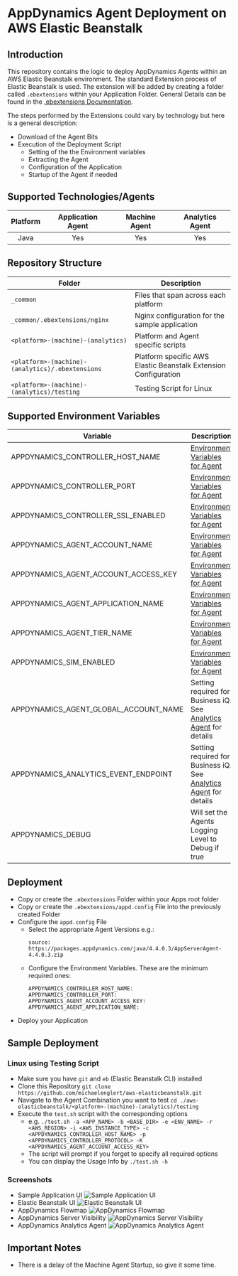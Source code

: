 # AppDynamics Agent Deployment on AWS Elastic Beanstalk
## Introduction
This repository contains the logic to deploy AppDynamics Agents within an AWS Elastic Beanstalk environment. The standard Extension process of Elastic Beanstalk is used. The extension will be added by creating a folder called `.ebextensions` within your Application Folder. General Details can be found in the [.ebextensions Documentation].

The steps performed by the Extensions could vary by technology but here is a general description:
* Download of the Agent Bits
* Execution of the Deployment Script
  * Setting of the the Environment variables
  * Extracting the Agent
  * Configuration of the Application
  * Startup of the Agent if needed

## Supported Technologies/Agents
| Platform | Application Agent | Machine Agent | Analytics Agent |
|:--------:|:-----------------:|:-------------:|:---------------:|
| Java     | Yes               | Yes           | Yes             |
## Repository Structure
| Folder                                           | Description                                                     |
|--------------------------------------------------|-----------------------------------------------------------------|
| `_common`                                        | Files that span across each platform                            |
| `_common/.ebextensions/nginx`                    | Nginx configuration for the sample application                  |
| `<platform>-(machine)-(analytics)`               | Platform and Agent specific scripts                             |
| `<platform>-(machine)-(analytics)/.ebextensions` | Platform specific AWS Elastic Beanstalk Extension Configuration |
| `<platform>-(machine)-(analytics)/testing`       | Testing Script for Linux                                        |
## Supported Environment Variables
| Variable                              | Description                                                         | Required | Default   |
|---------------------------------------|---------------------------------------------------------------------|----------|-----------|
| APPDYNAMICS_CONTROLLER_HOST_NAME      | [Environment Variables for Agent]                                   | Yes      | N/A       |
| APPDYNAMICS_CONTROLLER_PORT           | [Environment Variables for Agent]                                   | Yes      | N/A       |
| APPDYNAMICS_CONTROLLER_SSL_ENABLED    | [Environment Variables for Agent]                                   | No       | false     |
| APPDYNAMICS_AGENT_ACCOUNT_NAME        | [Environment Variables for Agent]                                   | No       | customer1 |
| APPDYNAMICS_AGENT_ACCOUNT_ACCESS_KEY  | [Environment Variables for Agent]                                   | Yes      | N/A       |
| APPDYNAMICS_AGENT_APPLICATION_NAME    | [Environment Variables for Agent]                                   | Yes      | N/A       |
| APPDYNAMICS_AGENT_TIER_NAME           | [Environment Variables for Agent]                                   | No       | Env Name  |
| APPDYNAMICS_SIM_ENABLED               | [Environment Variables for Agent]                                   | No       | false     |
| APPDYNAMICS_AGENT_GLOBAL_ACCOUNT_NAME | Setting required for Business iQ. See [Analytics Agent] for details | No       | N/A       |
| APPDYNAMICS_ANALYTICS_EVENT_ENDPOINT  | Setting required for Business iQ. See [Analytics Agent] for details | No       | N/A       |
| APPDYNAMICS_DEBUG                     | Will set the Agents Logging Level to Debug if true                  | No       | N/A       |
## Deployment
* Copy or create the `.ebextensions` Folder within your Apps root folder
* Copy or create the `.ebextensions/appd.config` File into the previously created Folder
* Configure the `appd.config` File
  * Select the appropriate Agent Versions e.g.:  
    ```
    source: https://packages.appdynamics.com/java/4.4.0.3/AppServerAgent-4.4.0.3.zip
    ```
  * Configure the Environment Variables. These are the minimum required ones:  
    ```
    APPDYNAMICS_CONTROLLER_HOST_NAME:
    APPDYNAMICS_CONTROLLER_PORT:
    APPDYNAMICS_AGENT_ACCOUNT_ACCESS_KEY:
    APPDYNAMICS_AGENT_APPLICATION_NAME:
    ```
* Deploy your Application

## Sample Deployment
### Linux using Testing Script
* Make sure you have `git` and `eb` (Elastic Beanstalk CLI) installed
* Clone this Repository `git clone https://github.com/michaelenglert/aws-elasticbeanstalk.git`
* Navigate to the Agent Combination you want to test `cd ./aws-elasticbeanstalk/<platform>-(machine)-(analytics)/testing`
* Execute the `test.sh` script with the corresponding options
  * e.g. `./test.sh -a <APP_NAME> -b <BASE_DIR> -e <ENV_NAME> -r <AWS_REGION> -i <AWS_INSTANCE_TYPE> -c <APPDYNAMICS_CONTROLLER_HOST_NAME> -p <APPDYNAMICS_CONTROLLER_PROTOCOL> -K <APPDYNAMICS_AGENT_ACCOUNT_ACCESS_KEY>`
  * The script will prompt if you forget to specify all required options
  * You can display the Usage Info by `./test.sh -h`

### Screenshots
* Sample Application UI
![Sample Application UI](screenshots/java_sample_app.png)
* Elastic Beanstalk UI
![Elastic Beanstalk UI](screenshots/java_sample_app_eb_console.png)
* AppDynamics Flowmap
![AppDynamics Flowmap](screenshots/java_sample_app_appd_flowmap.png)
* AppDynamics Server Visibility
![AppDynamics Server Visibility](screenshots/java_sample_app_appd_server.png)
* AppDynamics Analytics Agent
![AppDynamics Analytics Agent](screenshots/java_sample_app_appd_analytics.png)
## Important Notes
* There is a delay of the Machine Agent Startup, so give it some time.

[Environment Variables for Agent]: https://docs.appdynamics.com/display/latest/Use+Environment+Variables+for+Java+Agent+Settings
[Analytics Agent]: https://docs.appdynamics.com/display/latest/Installing+Agent-Side+Components#InstallingAgent-SideComponents-InstallAnalyticsAgentonLinux
[.ebextensions Documentation]: https://docs.aws.amazon.com/elasticbeanstalk/latest/dg/ebextensions.html
